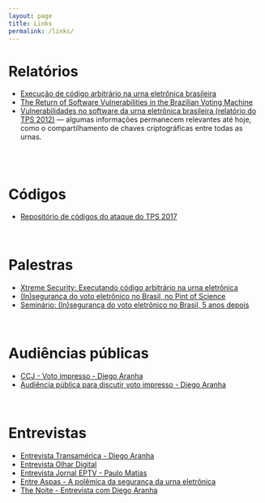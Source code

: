 ```yaml
---
layout: page
title: Links
permalink: /links/
---
```


# Relatórios

* [Execução de código arbitrário na urna eletrônica brasileira](https://doi.org/10.13140/RG.2.2.28590.82246/1)
* [The Return of Software Vulnerabilities in the Brazilian Voting Machine](https://doi.org/10.13140/RG.2.2.16240.97287)
* [Vulnerabilidades no software da urna eletrônica brasileira (relatório do TPS 2012)](https://sites.google.com/site/dfaranha/projects/relatorio-urna.pdf) &mdash; algumas informações permanecem relevantes até hoje, como o compartilhamento de chaves criptográficas entre todas as urnas.
<br/><br/>

<br />

# Códigos

* [Repositório de códigos do ataque do TPS 2017](https://github.com/epicleet/tps2017)

<br />

# Palestras

* [Xtreme Security: Executando código arbitrário na urna eletrônica](https://www.youtube.com/watch?v=sbj82-0koas)
* [(In)segurança do voto eletrônico no Brasil, no Pint of Science](https://www.facebook.com/onovolab/videos/183012755591781)
* [Seminário: (In)segurança do voto eletrônico no Brasil, 5 anos depois](https://www.youtube.com/watch?v=IHrKjyPhm-4)

<br />

# Audiências públicas

* [CCJ - Voto impresso - Diego Aranha](https://www.youtube.com/watch?v=XiMga6Cn8AM&t=1h6m15s)
* [Audiência pública para discutir voto impresso - Diego Aranha](https://www.youtube.com/watch?v=5B7ZiBWNJdg)

<br />

# Entrevistas

* [Entrevista Transamérica - Diego Aranha](https://www.facebook.com/transamericabsb/videos/1785682808191000)
* [Entrevista Olhar Digital](https://olhardigital.com.br/video/avancos-por-tras-da-urnas-eletronica-ainda-nao-garantem-100-de-seguranca/74400)
* [Entrevista Jornal EPTV - Paulo Matias](http://g1.globo.com/sp/sao-carlos-regiao/jornal-da-eptv/videos/t/edicoes/v/professor-da-ufscar-fala-sobre-participacao-em-testes-com-urnas-eletronicas/6361383/)
* [Entre Aspas - A polêmica da segurança da urna eletrônica](https://www.youtube.com/watch?v=twSQAp4n2lA)
* [The Noite - Entrevista com Diego Aranha](https://www.youtube.com/watch?v=xATaNCsre9Q)
